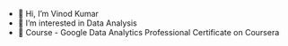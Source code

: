 - 👋 Hi, I’m Vinod Kumar
- 👀 I’m interested in Data Analysis
- 🌱 Course -  Google Data Analytics Professional Certificate on Coursera


<!---
VinodK981998/VinodK981998 is a ✨ special ✨ repository because its `README.md` (this file) appears on your GitHub profile.
You can click the Preview link to take a look at your changes.
--->
